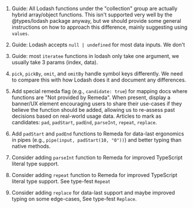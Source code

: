 1. Guide: All Lodash functions under the "collection" group are actually hybrid
   array/object functions. This isn't supported very well by the @types/lodash
   package anyway, but we should provide some general instructions on how to
   approach this difference, mainly suggesting using `values`.

2. Guide: Lodash accepts `null | undefined` for most data inputs. We don't

3. Guide: most `iteratee` functions in lodash only take one argument, we usually
   take 3 params (index, data).

4. `pick`, `pickBy`, `omit`, and `omitBy` handle symbol keys differently. We
   need to compare this with how Lodash does it and document any differences.

5. Add special remeda flag (e.g., `candidate: true`) for mapping docs where
   functions are "Not provided by Remeda". When present, display a banner/UX
   element encouraging users to share their use-cases if they believe the
   function should be added, allowing us to re-assess past decisions based on
   real-world usage data. Articles to mark as candidates: `pad`, `padStart`,
   `padEnd`, `parseInt`, `repeat`, `replace`.

6. Add `padStart` and `padEnd` functions to Remeda for data-last ergonomics
   in pipes (e.g., `pipe(input, padStart(10, "0"))`) and better typing than
   native methods.

7. Consider adding `parseInt` function to Remeda for improved TypeScript
   literal type support.

8. Consider adding `repeat` function to Remeda for improved TypeScript literal
   type support. See type-fest `Repeat`

9. Consider adding `replace` for data-last support and maybe improved typing on
   some edge-cases, See type-fest `Replace`.
